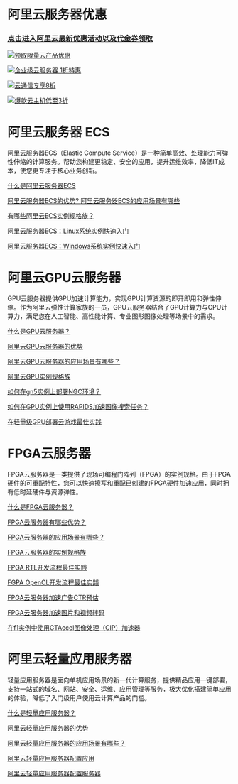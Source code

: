 # 阿里云服务器优惠 




### <a href="https://leffz.com" target="_blank">点击进入阿里云最新优惠活动以及代金券领取</a>

 <a href="https://www.aliyun.com/minisite/goods?userCode=xbifxhv7" title="领取限量云产品优惠" target="_blank">

![领取限量云产品优惠](https://images.gitee.com/uploads/images/2020/0513/175237_a7f08995_7556849.png "aliyun.png")

</a>

 <a href="https://promotion.aliyun.com/ntms/act/enterprise-discount.html?userCode=xbifxhv7" title="企业级云服务器 1折特惠" target="_blank">

![企业级云服务器 1折特惠](https://images.gitee.com/uploads/images/2020/0517/222213_f83bd804_7556849.png "aliyun1.png")

</a>

 <a href="https://www.aliyun.com/acts/alicomcloud/new-discount?userCode=xbifxhv7" title="云通信专享8折" target="_blank">

![云通信专享8折](https://images.gitee.com/uploads/images/2020/0517/222244_d589225c_7556849.png "aliyun2.png")

</a>


 <a href="https://www.aliyun.com/acts/hotsale?userCode=xbifxhv7" title="爆款云主机低至3折" target="_blank">

![爆款云主机低至3折](https://images.gitee.com/uploads/images/2020/0517/222308_6045aaa0_7556849.png "aliyun3.png")

</a>





#  阿里云服务器 ECS

阿里云服务器ECS（Elastic Compute Service）是一种简单高效、处理能力可弹性伸缩的计算服务。帮助您构建更稳定、安全的应用，提升运维效率，降低IT成本，使您更专注于核心业务创新。

[什么是阿里云服务器ECS](https://help.aliyun.com/document_detail/25367.html?source=5176.11533457&userCode=xbifxhv7&type=copy)

[阿里云服务器ECS的优势?
](https://help.aliyun.com/document_detail/51704.html?source=5176.11533457&userCode=xbifxhv7&type=copy)[阿里云服务器ECS的应用场景有哪些](https://help.aliyun.com/document_detail/25371.html?source=5176.11533457&userCode=xbifxhv7&type=copy)

[有哪些阿里云ECS实例规格族？](https://help.aliyun.com/document_detail/25378.html?source=5176.11533457&userCode=xbifxhv7&type=copy)

[阿里云服务器ECS：Linux系统实例快速入门](https://help.aliyun.com/document_detail/151694.htm?source=5176.11533457&userCode=xbifxhv7&type=copy)

[阿里云服务器ECS：Windows系统实例快速入门](https://help.aliyun.com/document_detail/151695.html?source=5176.11533457&userCode=xbifxhv7&type=copy)

# 阿里云GPU云服务器

GPU云服务器提供GPU加速计算能力，实现GPU计算资源的即开即用和弹性伸缩。作为阿里云弹性计算家族的一员，GPU云服务器结合了GPU计算力与CPU计算力，满足您在人工智能、高性能计算、专业图形图像处理等场景中的需求。

[什么是GPU云服务器？](https://help.aliyun.com/document_detail/163791.html?source=5176.11533457&userCode=xbifxhv7&type=copy)

[阿里云GPU云服务器的优势](https://help.aliyun.com/document_detail/163792.html?source=5176.11533457&userCode=xbifxhv7&type=copy)

[阿里云GPU云服务器的应用场景有哪些？](https://help.aliyun.com/document_detail/163794.html?source=5176.11533457&userCode=xbifxhv7&type=copy)

[阿里云GPU实例规格族](https://help.aliyun.com/document_detail/163799.html?source=5176.11533457&userCode=xbifxhv7&type=copy)

[如何在gn5实例上部署NGC环境？](https://help.aliyun.com/document_detail/163837.html?source=5176.11533457&userCode=xbifxhv7&type=copy)

[如何在GPU实例上使用RAPIDS加速图像搜索任务？](https://help.aliyun.com/document_detail/163842.html?source=5176.11533457&userCode=xbifxhv7&type=copy)

[在轻量级GPU部署云游戏最佳实践](https://help.aliyun.com/document_detail/163845.html?source=5176.11533457&userCode=xbifxhv7&type=copy)

# FPGA云服务器

FPGA云服务器是一类提供了现场可编程门阵列（FPGA）的实例规格。由于FPGA硬件的可重配特性，您可以快速擦写和重配已创建的FPGA硬件加速应用，同时拥有低时延硬件与资源弹性。

[什么是FPGA云服务器？](https://help.aliyun.com/document_detail/163932.html?source=5176.11533457&userCode=xbifxhv7&type=copy)

[FPGA云服务器有哪些优势？](https://help.aliyun.com/document_detail/163523.html?source=5176.11533457&userCode=xbifxhv7&type=copy)

[FPGA云服务器的应用场景有哪些？](https://help.aliyun.com/document_detail/163848.html?source=5176.11533457&userCode=xbifxhv7&type=copy)

[FPGA云服务器的实例规格族](https://help.aliyun.com/document_detail/163853.html?source=5176.11533457&userCode=xbifxhv7&type=copy)

[FPGA RTL开发流程最佳实践](https://help.aliyun.com/document_detail/163878.html?spm=a2c4g.11174283.3.2.928921950zZYhz)

[FGPA OpenCL开发流程最佳实践](https://help.aliyun.com/document_detail/163880.html?source=5176.11533457&userCode=xbifxhv7&type=copy)

[FPGA云服务器加速广告CTR预估](https://help.aliyun.com/document_detail/163887.html?source=5176.11533457&userCode=xbifxhv7&type=copy)

[FPGA云服务器加速图片和视频转码](https://help.aliyun.com/document_detail/163889.html?source=5176.11533457&userCode=xbifxhv7&type=copy)

[在f1实例中使用CTAccel图像处理（CIP）加速器](https://help.aliyun.com/document_detail/163885.html?source=5176.11533457&userCode=xbifxhv7&type=copy)

# 阿里云轻量应用服务器

轻量应用服务器是面向单机应用场景的新一代计算服务，提供精品应用一键部署，支持一站式的域名、网站、安全、运维、应用管理等服务，极大优化搭建简单应用的体验，降低了入门级用户使用云计算产品的门槛。

[什么是轻量应用服务器？](https://help.aliyun.com/document_detail/58612.html?source=5176.11533457&userCode=xbifxhv7&type=copy)

[阿里云轻量应用服务器的优势](https://help.aliyun.com/document_detail/58620.html?source=5176.11533457&userCode=xbifxhv7&type=copy)

[阿里云轻量应用服务器的应用场景有哪些？](https://help.aliyun.com/document_detail/58621.html?source=5176.11533457&userCode=xbifxhv7&type=copy)

[阿里云轻量应用服务器配置应用](https://help.aliyun.com/knowledge_list/59097.html?source=5176.11533457&userCode=xbifxhv7&type=copy)

[阿里云轻量应用服务器配置服务器](https://help.aliyun.com/knowledge_list/60167.html?source=5176.11533457&userCode=xbifxhv7&type=copy)


